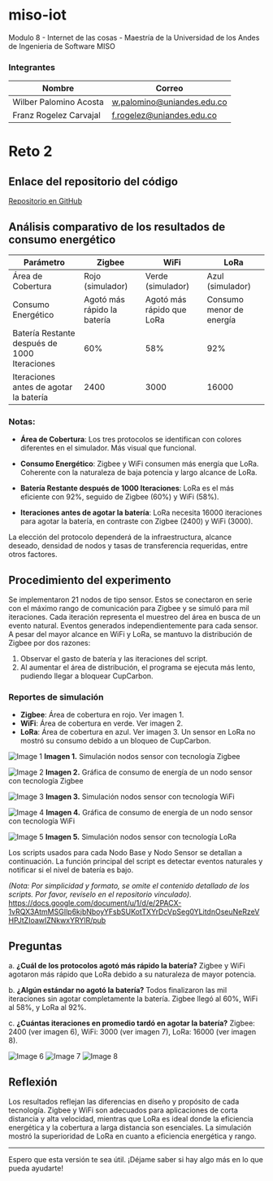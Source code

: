# miso-iot
Modulo 8 - Internet de las cosas - Maestría de la Universidad de los Andes de Ingenieria de Software MISO

### Integrantes
| Nombre                   | Correo                                                          |
| ------------------------ | --------------------------------------------------------------- |
| Wilber Palomino Acosta   | [w.palomino@uniandes.edu.co](mailto:w.palomino@uniandes.edu.co) |
| Franz Rogelez Carvajal | [f.rogelez@uniandes.edu.co](mailto:f.rogelez@uniandes.edu.co)|


# Reto 2

## Enlace del repositorio del código

[Repositorio en GitHub](https://github.com/FranzJr/miso-iot/tree/main/Reto%202)

## Análisis comparativo de los resultados de consumo energético

| Parámetro                                   | Zigbee                     | WiFi                          | LoRa                             |
|---------------------------------------------|----------------------------|-------------------------------|----------------------------------|
| Área de Cobertura                           | Rojo (simulador)           | Verde (simulador)             | Azul (simulador)                 |
| Consumo Energético                          | Agotó más rápido la batería| Agotó más rápido que LoRa     | Consumo menor de energía         |
| Batería Restante después de 1000 Iteraciones| 60%                        | 58%                           | 92%                              |
| Iteraciones antes de agotar la batería      | 2400                       | 3000                          | 16000                            |

### Notas:

- **Área de Cobertura**: Los tres protocolos se identifican con colores diferentes en el simulador. Más visual que funcional.
  
- **Consumo Energético**: Zigbee y WiFi consumen más energía que LoRa. Coherente con la naturaleza de baja potencia y largo alcance de LoRa.

- **Batería Restante después de 1000 Iteraciones**: LoRa es el más eficiente con 92%, seguido de Zigbee (60%) y WiFi (58%).

- **Iteraciones antes de agotar la batería**: LoRa necesita 16000 iteraciones para agotar la batería, en contraste con Zigbee (2400) y WiFi (3000).

La elección del protocolo dependerá de la infraestructura, alcance deseado, densidad de nodos y tasas de transferencia requeridas, entre otros factores.

## Procedimiento del experimento

Se implementaron 21 nodos de tipo sensor. Estos se conectaron en serie con el máximo rango de comunicación para Zigbee y se simuló para mil iteraciones. Cada iteración representa el muestreo del área en busca de un evento natural. Eventos generados independientemente para cada sensor. A pesar del mayor alcance en WiFi y LoRa, se mantuvo la distribución de Zigbee por dos razones:

1. Observar el gasto de batería y las iteraciones del script.
2. Al aumentar el área de distribución, el programa se ejecuta más lento, pudiendo llegar a bloquear CupCarbon.

### Reportes de simulación

- **Zigbee**: Área de cobertura en rojo. Ver imagen 1.
- **WiFi**: Área de cobertura en verde. Ver imagen 2.
- **LoRa**: Área de cobertura en azul. Ver imagen 3. Un sensor en LoRa no mostró su consumo debido a un bloqueo de CupCarbon.

![Image 1](https://lh3.googleusercontent.com/SFgZMS217pndWSXIdZbPpVRQYWCM_IbcNmq4j99Slrfzq8GKaF3XZVP1qmIy5KG7Ud-6idaHOUKN6DmWPCPUHPa4tLcB4RFZd88w-YD-7Vyhq2mGHIxcV4D_r9IbZX8vopBKCzmXlqOhnW55QxCTor8)
**Imagen 1.** Simulación nodos sensor con tecnología Zigbee

![Image 2](https://lh5.googleusercontent.com/Ov1JXXcw6pRC_gziIo3QoNaaJ8I2RTKLDJGDJyDAz_anyb6dJL8ZG-yn70t5EoiERHnWuGwl9EUWFipgP-ya7t82uCFGZJtJEfy8LJWYxDUijShJtS518HeplzFozVVYeOWsg7RovkAi9C2cyFmXeDE)
**Imagen 2.** Gráfica de consumo de energía de un nodo sensor con tecnología Zigbee

![Image 3](https://lh5.googleusercontent.com/SemLADuHoZbfkllrKKnOiyEcEktkRUgNG_gkP7YmNqmBA7m7adjc1-99swq4Z3qR9db41crStcETiuTDKIy3pJifu7-f6nLcz2qA4t84E3s9TrrcudrwPz1Ooebx705AIiUWtidI5wBUgMqv5hljCnY)
**Imagen 3.** Simulación nodos sensor con tecnología WiFi

![Image 4](https://lh3.googleusercontent.com/on9n-8Zbbw8VR1DX1WNHopNQjydSVAdtbWefivms1CpiFpqh4STu9TPQwVzvT2m8PELRx1Vvx7Gt6WdaDVOl165l7DPZDiNyTVY6VSXxoIXvebRNAGS6H1kfZ4LtNUvvVOLcUSCgxROl2jRypcZB1kw)
**Imagen 4.** Gráfica de consumo de energía de un nodo sensor con tecnología WiFi

![Image 5](image-5.png)
**Imagen 5.** Simulación nodos sensor con tecnología LoRa

Los scripts usados para cada Nodo Base y Nodo Sensor se detallan a continuación. La función principal del script es detectar eventos naturales y notificar si el nivel de batería es bajo.

*(Nota: Por simplicidad y formato, se omite el contenido detallado de los scripts. Por favor, revíselo en el repositorio vinculado).*
https://docs.google.com/document/u/1/d/e/2PACX-1vRQX3AtmMSGIlp6kjbNboyYFsbSUKotTXYrDcVpSeg0YLitdnOseuNeRzeVHPJtZIoawIZNkwxYRYlR/pub

## Preguntas

a. **¿Cuál de los protocolos agotó más rápido la batería?**
   Zigbee y WiFi agotaron más rápido que LoRa debido a su naturaleza de mayor potencia.
   
b. **¿Algún estándar no agotó la batería?**
   Todos finalizaron las mil iteraciones sin agotar completamente la batería. Zigbee llegó al 60%, WiFi al 58%, y LoRa al 92%.
   
c. **¿Cuántas iteraciones en promedio tardó en agotar la batería?**
   Zigbee: 2400 (ver imagen 6), WiFi: 3000 (ver imagen 7), LoRa: 16000 (ver imagen 8).

![Image 6](https://lh5.googleusercontent.com/T-7OdEivFJcQJ0PcS2FIjqatbrKMrfqSYv4t-6SOqnWx4-9sxBJLQbf0gfZWcI3HpYdXoH-JyRUTCbNR99gFbIkQ1xebn4vUicyp_iWlQxPObCdi_zZrT3doQ8jsj-jhLKiYLwtFN2pz81uXRdz-kzk)
![Image 7](https://lh3.googleusercontent.com/l0n97VKuWVS7E5tDOecAz0OxcTSDPyvKy_4YmzuTXmetExHDZBstY_xvmtPIKZU6bToCgSDrHPRGMGwoKM2NGXCR_vJZFS_mDbovjnl5mvP3xajBEBUVclYnhvhV-4ue7CDyxoEAxzIclO6DB1-JiPY)
![Image 8](https://lh6.googleusercontent.com/a9QoZL6qgPZUZh824_D7rF1k_HB49kd-ipCNWKp7gv3oTrxdEXXIXlNGrM20SUpSHfFPi-KS6V0gM8AJmxvBxdBminSlgosn9inFaUyb77HuQt4lO1qQqKYAVnhzQzITcfIf7cmj6lFf46xAcQTxVIo)

## Reflexión

Los resultados reflejan las diferencias en diseño y propósito de cada tecnología. Zigbee y WiFi son adecuados para aplicaciones de corta distancia y alta velocidad, mientras que LoRa es ideal donde la eficiencia energética y la cobertura a larga distancia son esenciales. La simulación mostró la superioridad de LoRa en cuanto a eficiencia energética y rango.

---

Espero que esta versión te sea útil. ¡Déjame saber si hay algo más en lo que pueda ayudarte!